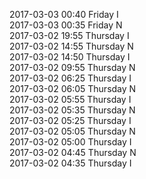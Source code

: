 2017-03-03 00:40 Friday  I  
2017-03-03 00:35 Friday  N  
2017-03-02 19:55 Thursday  I  
2017-03-02 14:55 Thursday  N  
2017-03-02 14:50 Thursday  I  
2017-03-02 09:55 Thursday  N  
2017-03-02 06:25 Thursday  I  
2017-03-02 06:05 Thursday  N  
2017-03-02 05:55 Thursday  I  
2017-03-02 05:35 Thursday  N  
2017-03-02 05:25 Thursday  I  
2017-03-02 05:05 Thursday  N  
2017-03-02 05:00 Thursday  I  
2017-03-02 04:45 Thursday  N  
2017-03-02 04:35 Thursday  I  
